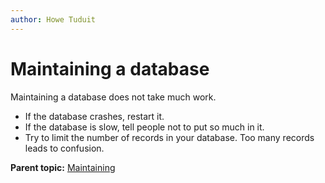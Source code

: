 ```yaml
---
author: Howe Tuduit
---
```


# Maintaining a database

Maintaining a database does not take much work.

-    If the database crashes, restart it. 
-    If the database is slow, tell people not to put so much in it. 
-    Try to limit the number of records in your database. Too many records leads to confusion. 

**Parent topic:** [Maintaining](../taskbook/maintaining.md)


